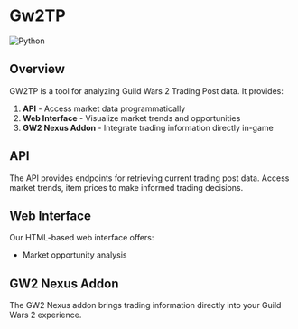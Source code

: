 # Gw2TP

![Python](https://img.shields.io/badge/python-3.10+-blue)

## Overview

GW2TP is a tool for analyzing Guild Wars 2 Trading Post data. It provides:

1. **API** - Access market data programmatically
2. **Web Interface** - Visualize market trends and opportunities
3. **GW2 Nexus Addon** - Integrate trading information directly in-game

## API

The API provides endpoints for retrieving current trading post data. Access market trends, item prices to make informed trading decisions.

## Web Interface

Our HTML-based web interface offers:

- Market opportunity analysis

## GW2 Nexus Addon

The GW2 Nexus addon brings trading information directly into your Guild Wars 2 experience.
